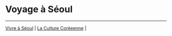 
# Voyage à Séoul

* * *
[Vivre à Séoul](lavieaseoul) | [La Culture Coréeenne](laculturecoreenne) |  

